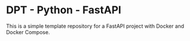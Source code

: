 # DPT - Python - FastAPI

This is a simple template repository for a FastAPI project with Docker and Docker Compose.
